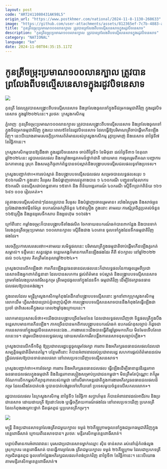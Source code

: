 ```yaml
---
layout: post
code: "ART2411080431AK98L5"
origin_url: "https://www.postkhmer.com/national/2024-11-8-1130-260633"
image: "https://github.com/user-attachments/assets/812365ef-7c7b-4883-ace9-d3c775f6a4aa"
title: "កូនត្រីចម្រុះប្រមាណ១០០លានក្បាល ត្រូវបានព្រលែងពីបទល្មើសនេសាទក្នុងរដូវបិទនេសាទ"
description: "​​កូនត្រីចម្រុះប្រមាណ១០០លានក្បាល ត្រូវបានព្រលែងពីបទល្មើសនេសាទក្នុងរដូវបិទនេសាទ​"
category: "NATIONAL"
language: "km"
date: 2024-11-08T04:35:15.117Z
---
```


# កូនត្រីចម្រុះប្រមាណ១០០លានក្បាល ត្រូវបានព្រលែងពីបទល្មើសនេសាទក្នុងរដូវបិទនេសាទ

![](https://github.com/user-attachments/assets/efbf9697-a652-4cb3-9849-ccc6046b18ea)

កូនត្រី ដែលត្រូវបានសង្រ្គោះពីបទល្មើសនេសាទ និងព្រលែងចូលទៅក្នុងទីជម្រកធម្មជាតិវិញ ក្នុងរដូវបិទនេសាទ ក្នុងឆ្នាំ២០២៤នេះ។ រូបថតៈ ក្រសួងកសិកម្ម

ភ្នំពេញៈ កូនត្រីចម្រុះប្រមាណ១០០លានក្បាល ត្រូវបានសង្រ្គោះពីបទល្មើសនេសាទ និងព្រលែង​ចូល​​ទៅ​ក្នុង​ទីជម្រក​​ធម្មជាតិ​វិញ ក្នុងរយៈពេល៥ខែ​នៃ​រដូវបិទនេសាទ ដែលធ្វើឱ្យបរិមាណត្រីចា​ប់​ផ្តើម​កើន​ឡើង​វិញ។ នេះ​បើយោងតាមសេចក្តីប្រកាសព័ត៌មានរបស់ក្រសួងកសិកម្ម រុក្ខាប្រមាញ់ និងនេសាទ នាថ្ងៃទី៧ ខែ​វិច្ឆិ​កា​នេះ។

ក្រសួងកសិកម្មបានឱ្យដឹងថា ក្នុងរដូវបិទនេសាទ ចាប់ពីថ្ងៃទី១ ខែមិថុនា ដល់ថ្ងៃទី៣១ ខែតុលា ឆ្នាំ២០២៤​នេះ រដ្ឋបាលជលផល និងកម្លាំងអន្តរាគមន៍ថ្នាក់ជាតិ ដោយមាន ការចូលរួមពីគណៈបញ្ជាការឯកភាពខេត្ត ស្រុក និងសមត្ថកិច្ចពាក់ព័ន្ធបានទប់ស្កាត់និងបង្ក្រាបបទល្មើសជលផលទូទាំងប្រទេស។

ក្រសួងបញ្ជាក់ថា៖«ការទប់ស្កាត់ និងបង្ក្រាបបទល្មើសជលផល សម្រេចបានលទ្ធផលសរុប ១ ៥០៦ករណី។ ក្នុងនោះ រឹបអូស និងបំផ្លាញចោលវត្ថុតាងបាន ១ ៤១០ករណី បញ្ជូនទៅតុលាការ ៥៦ករណី ជនល្មើស​ជាប់​ពន្ធនាគារ ១៥នាក់ និង ពិន័យអន្តរការណ៍ ៤០ករណី ស្មើទឹកប្រាក់ពិន័យ ១៦១ ៦៩១ ០០០ រៀលគត់»។

វត្ថុតាងបទល្មើសសំខាន់ៗដែលត្រូវបាន រឹបអូស និងបំផ្លាញចោលរួមមាន៖ របាំងស្បៃមុង និងសាច់អួន​ប្រវែងជាង៧៩ម៉ឺនម៉ែត្រ ឧបករណ៍ឆក់ត្រីចំនួន ៤៥៩គ្រឿង ក្នុងនោះ តាមរយៈការស្ម័គ្រចិត្តប្រគល់ចំនួន ១៦៥គ្រឿង និងអួនអូសទឹកសាប និងអួនហ៊ុម ១០៦វង់។

ក្រៅពីនោះ កម្លាំងចម្រុះក៏បាន​បង្ក្រាបទី​តាំង​ផ​លិត ចែកចាយឧបករណ៍ឆក់បាន៣កន្លែង និងបានចាក់លែង​កូនត្រីចម្រុះប្រមាណ ១០០លានក្បាល ស្មើ​នឹងជាង ៤០តោន ចូលទៅក្នុងដែនទឹកធម្មជាតិវិញផងដែរ។

សេចក្តីប្រកាសសរសេរថា៖«តាមរយៈសមិទ្ធផលនេះ បរិមាណត្រីក្នុងធម្មជាតិចាប់ផ្តើមកើនឡើង​គួរកត់​សម្គា​ល់។ ទន្ទឹមនេះ សត្វផ្សោត ទន្លេមេគង្គក៏មានការកើនឡើងផងដែរ គឺពី ៩០ក្បាល នៅឆ្នាំ២០២២ ដល់ ១០៤​ក្បាល គិតត្រឹម​ខែតុលា​ឆ្នាំ​២០២៤»។ 

ក្រសួងបានលើកឡើងថា ការកើនឡើងនូវធនធានជលផលនេះ​ក៏ជាលទ្ធផលនៃការចូលរួមពី​ប្រជានេសាទ​និង​អ្នកពាក់ព័ន្ធនានា ដែលបានសហការ ផ្តល់ព័ត៌មាន ទប់ស្កាត់ និងបង្ក្រាបបទល្មើសនេសាទ ព្រម​ទាំង​លែង​​ប្រភេទវារីសត្វកម្រ ត្រីមេពូជចូលទៅក្នុងដែនទឹក ធម្មជាតិវិញ ដើម្បីថែរក្សា​ធនធាន​ជលផលឱ្យ​បាន​គង់​វង្ស។

ក្នុងពេលដែល មន្រ្តីក្រសួងកសិកម្មកំពុងតែដឹកនាំបង្រ្កាបបទល្មើសនោះ អ្នកនាំពាក្យក្រសួងកសិកម្ម លោក​ឃឹម ហ្វីណង់បានប្រាប់ភ្នំពេញប៉ុស្តិ៍ថា ការបង្រ្កាបបទល្មើសនេសាទបាននឹងកំពុងតែធ្វើឡើងជាប្រចាំ ជា​ពិសេ​សគឺក្នុងរយៈពេល២ឆ្នាំចុងក្រោយនេះ។ 

លោកមានប្រសាសន៍ថា៖«យើងបានបង្រ្កាបច្រើនមែនទែន ដែលជាលទ្ធផលឃើញថា ទិន្នផលត្រី​ក្នុងបឹង​ទន្លេ​សាបមានការកើនឡើង។ ភាគច្រើនបានមកពីការបង្រ្កាបឧបករណ៍ឆក់ ឧបករណ៍ខុសច្បាប់ ក៏ដូចជា​ការនេ​សាទនៅក្នុងរដូវបិទនេសាទនេះឯង...ការងារនេះយើងបានធ្វើពីរឆ្នាំរួចមកហើយ មិនមែន​ទើប​តែពេ​ល​នេះ​ទេ​។ ជារួមយើងបានលទ្ធផលល្អ ដោយសារតែការរឹតបន្តឹងការនេសាទខុសច្បាប់ហ្នឹង»។ 

ក្រសួងបានលើកទឹកចិត្ត ឱ្យប្រជាពលរដ្ឋបន្តចូលរួមថែរក្សា ការពារ និង​អភិរក្ស​ធន​ធានជ​លផ​ល​ដែល​ជា​សម្បត្តិធម្មជាតិដ៏មានតម្លៃ។ បន្ថែមពីនោះ ក៏បានអំពាវនាវដល់ប្រជាពលរដ្ឋ សហការ​ផ្តល់​ព័ត៌​មាន​ដល់ម​ន្ត្រី​ជលផ​លឱ្យបានទាន់ពេលវេលា នៅពេលប្រទះឃើញបទល្មើសនេសាទ។ 

ក្រសួងបញ្ជាក់ថា៖«ការថែរក្សា ការពារ និងអភិរក្សធនធានជលផល ធ្វើឡើង​ដើម្បីធានានូវ​និរន្តរភាពធនធាន​ជលផលក្នុងធម្មជាតិ និងនិរន្តរភាពស្បៀងសម្រាប់ប្រជាជនកម្ពុជា។ មិនត្រឹមតែប៉ុណ្ណោះ វាក៏រួម​ចំណែក​លើក​​កម្ពស់កិត្យានុភាពរបស់កម្ពុជា នៅលើឆាកអន្តរជាតិក្នុងការងារអភិរក្សធនធានជលផលដ៏កម្រ ដែល​សឹង​តែបាត់បង់ ឬបានបាត់បង់រួចទៅហើយនៅ ប្រទេសមួយចំនួនលើសកលលោក»។

រដ្ឋបាលជលផល នៃក្រសួងកសិកម្ម នាថ្ងៃទី១ ខែវិច្ឆិកា សប្តាហ៍មុន ក៏បានអំពាវនាវដល់អាជីវករ និង​ប្រ​ជានេ​សាទ ដោយដាយត្រី ​ឱ្យដោះលែង ឬ​ធ្វើ​ចក្តី​រា​យការណ៍ផងដែរ នៅពេលប្រទះឃើញ ប្រ​ភេទ​ត្រី ដែល​កំ​ពុង​រងគ្រោះថ្នាក់ ជិតផុតពូជ ឬប្រភេទត្រីកម្រៗ។

![](https://github.com/user-attachments/assets/1e09619c-d00e-4616-bcf4-63651d8dc622)

មន្រ្តី និងប្រជានេសាទព្រលែងត្រីរាជមួយក្បាល ទម្ងន់ ២៦គីឡូក្រាមចូលទៅក្នុងជម្រកធម្មជាតិវិញក្នុងខេត្តពោធិ៍សាត់ ក្រោយពីនេសាទបាន។ រូបថតៈ មន្ទីរកសិកម្មខេត្តពោធិ៍សាត់។

បន្ទាប់ពីមានការអំពាវនាវនេះ បុរសជាប្រជានេសាទម្នាក់ឈ្មោះ ស៊ិន ចាន់សាត រស់នៅឃុំកំពង់លួង ស្រុក​ក្រគរ ខេត្ដពោធិ៍សាត់ បានធ្វើការព្រលែង ត្រីរាជមួយក្បាល ទម្ងន់ ២៦គីឡូក្រាម ដែល​ជា​ប្រភេទ​ត្រី​កម្រ​ជិត​ផុតពូជ ចូលទៅកន្លែងអភិរក្សជលផលកំពង់ប្រាក់វិញ នាថ្ងៃទី៣ ខែវិច្ឆិកានេះ។ នេះបើ​យោង​តាម​មន្ទីរ​ក​សិក​ម្ម​ខេត្តពោធិ៍សាត់៕